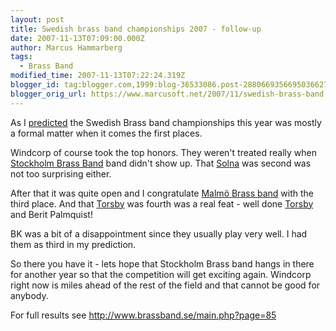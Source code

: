 ```yaml
---
layout: post
title: Swedish brass band championships 2007 - follow-up
date: 2007-11-13T07:09:00.000Z
author: Marcus Hammarberg
tags:
  - Brass Band
modified_time: 2007-11-13T07:22:24.319Z
blogger_id: tag:blogger.com,1999:blog-36533086.post-2880669356695036627
blogger_orig_url: https://www.marcusoft.net/2007/11/swedish-brass-band-championships-2007.html
---
```


As I [predicted](https://www.marcusoft.net/2007/10/swedish-brass-band-championships-2007.html) the Swedish Brass band championships this year was mostly a formal matter when it comes the first places.

Windcorp of course took the top honors. They weren't treated really when [Stockholm Brass Band](http://www.stockholmbrass.se/) band didn't show up. That [Solna](http://www.solnabrass.com/) was second was not too surprising either.

After that it was quite open and I congratulate [Malmö Brass band](http://www.malmobrassband.com/) with the third place. And that [Torsby](http://www.torsbybrass.se/) was fourth was a real feat - well done [Torsby](http://www.torsbybrass.se/) and Berit Palmquist!

BK was a bit of a disappointment since they usually play very well. I had them as third in my prediction.

So there you have it - lets hope that Stockholm Brass band hangs in there for another year so that the competition will get exciting again. Windcorp right now is miles ahead of the rest of the field and that cannot be good for anybody.

For full results see <http://www.brassband.se/main.php?page=85>
